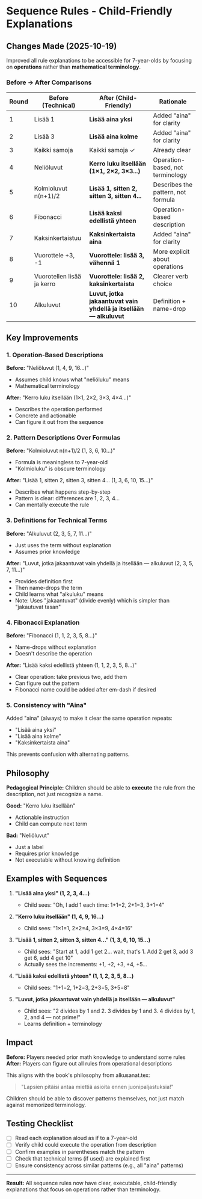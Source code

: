 # Sequence Rules - Child-Friendly Explanations

## Changes Made (2025-10-19)

Improved all rule explanations to be accessible for 7-year-olds by focusing on **operations** rather than **mathematical terminology**.

### Before → After Comparisons

| Round | Before (Technical) | After (Child-Friendly) | Rationale |
|-------|-------------------|----------------------|-----------|
| 1 | Lisää 1 | **Lisää aina yksi** | Added "aina" for clarity |
| 2 | Lisää 3 | **Lisää aina kolme** | Added "aina" for clarity |
| 3 | Kaikki samoja | Kaikki samoja ✓ | Already clear |
| 4 | Neliöluvut | **Kerro luku itsellään (1×1, 2×2, 3×3...)** | Operation-based, not terminology |
| 5 | Kolmioluvut n(n+1)/2 | **Lisää 1, sitten 2, sitten 3, sitten 4...** | Describes the pattern, not formula |
| 6 | Fibonacci | **Lisää kaksi edellistä yhteen** | Operation-based description |
| 7 | Kaksinkertaistuu | **Kaksinkertaista aina** | Added "aina" for clarity |
| 8 | Vuorottele +3, -1 | **Vuorottele: lisää 3, vähennä 1** | More explicit about operations |
| 9 | Vuorotellen lisää ja kerro | **Vuorottele: lisää 2, kaksinkertaista** | Clearer verb choice |
| 10 | Alkuluvut | **Luvut, jotka jakaantuvat vain yhdellä ja itsellään — alkuluvut** | Definition + name-drop |

## Key Improvements

### 1. Operation-Based Descriptions
**Before:** "Neliöluvut (1, 4, 9, 16...)"
- Assumes child knows what "neliöluku" means
- Mathematical terminology

**After:** "Kerro luku itsellään (1×1, 2×2, 3×3, 4×4...)"
- Describes the operation performed
- Concrete and actionable
- Can figure it out from the sequence

### 2. Pattern Descriptions Over Formulas
**Before:** "Kolmioluvut n(n+1)/2 (1, 3, 6, 10...)"
- Formula is meaningless to 7-year-old
- "Kolmioluku" is obscure terminology

**After:** "Lisää 1, sitten 2, sitten 3, sitten 4... (1, 3, 6, 10, 15...)"
- Describes what happens step-by-step
- Pattern is clear: differences are 1, 2, 3, 4...
- Can mentally execute the rule

### 3. Definitions for Technical Terms
**Before:** "Alkuluvut (2, 3, 5, 7, 11...)"
- Just uses the term without explanation
- Assumes prior knowledge

**After:** "Luvut, jotka jakaantuvat vain yhdellä ja itsellään — alkuluvut (2, 3, 5, 7, 11...)"
- Provides definition first
- Then name-drops the term
- Child learns what "alkuluku" means
- Note: Uses "jakaantuvat" (divide evenly) which is simpler than "jakautuvat tasan"

### 4. Fibonacci Explanation
**Before:** "Fibonacci (1, 1, 2, 3, 5, 8...)"
- Name-drops without explanation
- Doesn't describe the operation

**After:** "Lisää kaksi edellistä yhteen (1, 1, 2, 3, 5, 8...)"
- Clear operation: take previous two, add them
- Can figure out the pattern
- Fibonacci name could be added after em-dash if desired

### 5. Consistency with "Aina"
Added "aina" (always) to make it clear the same operation repeats:
- "Lisää aina yksi"
- "Lisää aina kolme"
- "Kaksinkertaista aina"

This prevents confusion with alternating patterns.

## Philosophy

**Pedagogical Principle:** Children should be able to **execute** the rule from the description, not just recognize a name.

**Good:** "Kerro luku itsellään"
- Actionable instruction
- Child can compute next term

**Bad:** "Neliöluvut"
- Just a label
- Requires prior knowledge
- Not executable without knowing definition

## Examples with Sequences

1. **"Lisää aina yksi" (1, 2, 3, 4...)**
   - Child sees: "Oh, I add 1 each time: 1+1=2, 2+1=3, 3+1=4"

2. **"Kerro luku itsellään" (1, 4, 9, 16...)**
   - Child sees: "1×1=1, 2×2=4, 3×3=9, 4×4=16"

3. **"Lisää 1, sitten 2, sitten 3, sitten 4..." (1, 3, 6, 10, 15...)**
   - Child sees: "Start at 1, add 1 get 2... wait, that's 1. Add 2 get 3, add 3 get 6, add 4 get 10"
   - Actually sees the increments: +1, +2, +3, +4, +5...

4. **"Lisää kaksi edellistä yhteen" (1, 1, 2, 3, 5, 8...)**
   - Child sees: "1+1=2, 1+2=3, 2+3=5, 3+5=8"

5. **"Luvut, jotka jakaantuvat vain yhdellä ja itsellään — alkuluvut"**
   - Child sees: "2 divides by 1 and 2. 3 divides by 1 and 3. 4 divides by 1, 2, and 4 — not prime!"
   - Learns definition + terminology

## Impact

**Before:** Players needed prior math knowledge to understand some rules
**After:** Players can figure out all rules from operational descriptions

This aligns with the book's philosophy from alkusanat.tex:
> "Lapsien pitäisi antaa miettiä asioita ennen juonipaljastuksia!"

Children should be able to discover patterns themselves, not just match against memorized terminology.

## Testing Checklist

- [ ] Read each explanation aloud as if to a 7-year-old
- [ ] Verify child could execute the operation from description
- [ ] Confirm examples in parentheses match the pattern
- [ ] Check that technical terms (if used) are explained first
- [ ] Ensure consistency across similar patterns (e.g., all "aina" patterns)

---

**Result:** All sequence rules now have clear, executable, child-friendly explanations that focus on operations rather than terminology.
